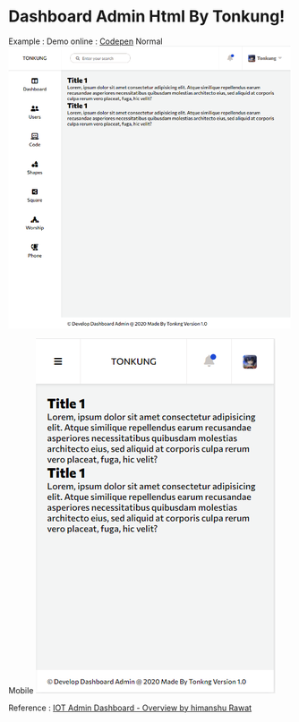 # Dashboard Admin Html By Tonkung!

Example :
Demo online : [Codepen](https://codepen.io/Tonkung/pen/GRqJVYe)
Normal
![Normal](https://raw.githubusercontent.com/Tonkungs/dashboard-admin-html/main/example-1/Demo%20image/Normal.PNG)

Mobile
![Mobile](https://github.com/Tonkungs/dashboard-admin-html/blob/main/example-1/Demo%20image/Mobile.PNG?raw=true)

Reference :
[IOT Admin Dashboard - Overview by himanshu Rawat](https://dribbble.com/shots/6496195-IOT-Admin-Dashboard-Overview/attachments)